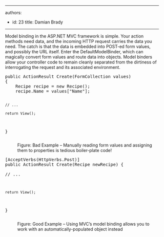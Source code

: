 

---
authors:
  - id: 23
    title: Damian Brady
---




<span class='intro'> <p>Model binding in the ASP.NET MVC framework is simple. Your action methods need data, and the incoming HTTP request carries the data you need. The catch is that the data is embedded into POST-ed form values, and possibly the URL itself. Enter the DefaultModelBinder, which can magically convert form values and route data into objects. Model binders allow your controller code to remain cleanly separated from the dirtiness of interrogating the request and its associated environment.</p> </span>

<dl class="badImage"><dt><div class="greyBox"><pre>public ActionResult Create(FormCollection values)
&#123;
    Recipe recipe = new Recipe();
    recipe.Name = values[&quot;Name&quot;];      
            
    // ...
            
    return View();
&#125;
</pre></div></dt><dd>Figure&#58; Bad Example – Manually reading form values and assigning them to properties is tedious boiler-plate code!</dd></dl><dl class="goodImage"><dt><div class="greyBox"><pre>[AcceptVerbs(HttpVerbs.Post)]
public ActionResult Create(Recipe newRecipe)
&#123;            
    // ...
    
    return View();
&#125;
</pre></div></dt><dd>Figure&#58; Good Example – Using MVC’s model binding allows you to work with an automatically-populated object instead</dd></dl>



